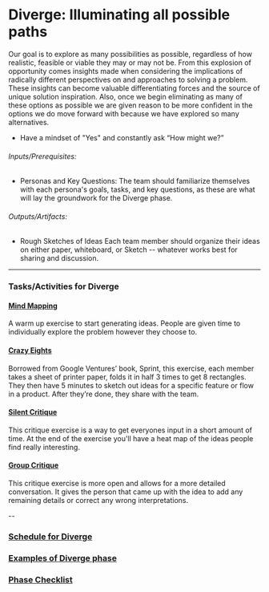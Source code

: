 # Diverge: Illuminating all possible paths

Our goal is to explore as many possibilities as possible, regardless of how
realistic, feasible or viable they may or may not be. From this explosion of
opportunity comes insights made when considering the implications of radically
different perspectives on and approaches to solving a problem. These insights
can become valuable differentiating forces and the source of unique solution
inspiration. Also, once we begin eliminating as many of these options as
possible we are given reason to be more confident in the options we do move
forward with because we have explored so many alternatives.

* Have a mindset of "Yes" and constantly ask “How might we?”

###### Inputs/Prerequisites:

* Personas and Key Questions: 
The team should familiarize themselves with each persona's goals, tasks, and key questions, as these are what will lay the groundwork for the Diverge phase. 

###### Outputs/Artifacts:

* Rough Sketches of Ideas
Each team member should organize their ideas on either paper, whiteboard, or Sketch -- whatever works best for sharing and discussion.

---

### Tasks/Activities for Diverge

#### [Mind Mapping](../3-Diverge/Exercises/mind-mapping.md)
A warm up exercise to start generating ideas. People are given time to
individually explore the problem however they choose to.

#### [Crazy Eights](../3-Diverge/Exercises/crazy-8s.md)
Borrowed from Google Ventures’ book, Sprint, this exercise, each member takes a sheet of printer paper, folds it in half 3 times to get 8 rectangles. They then have 5 minutes to sketch out ideas for a specific feature or flow in a product. After they’re done, they share with the team.

#### [Silent Critique](../3-Diverge/Exercises/silent-critique.md)
This critique exercise is a way to get everyones input in a short amount of
time. At the end of the exercise you'll have a heat map of the ideas people find
really interesting.

#### [Group Critique](../3-Diverge/Exercises/group-critique.md)

This critique exercise is more open and allows for a more detailed conversation.
It gives the person that came up with the idea to add any remaining details or
correct any wrong interpretations.

--
### [Schedule for Diverge](SCHEDULE.md)
### [Examples of Diverge phase](EXAMPLES.md)
### [Phase Checklist](CHECKLIST.md)



